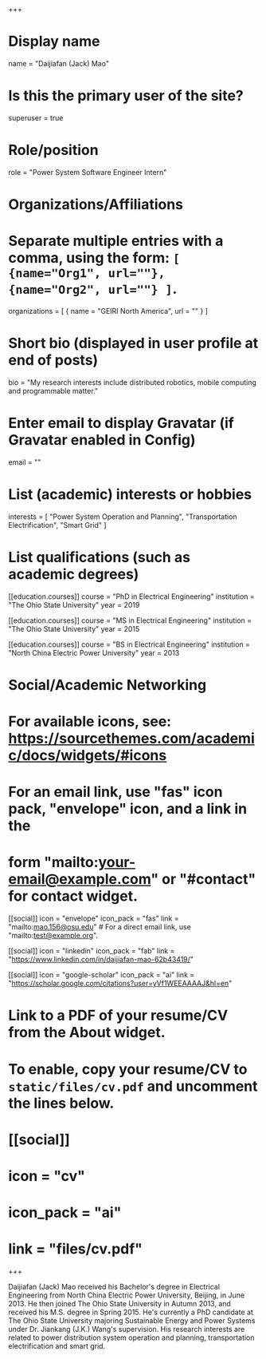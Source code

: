 +++
# Display name
name = "Daijiafan (Jack) Mao"

# Is this the primary user of the site?
superuser = true

# Role/position
role = "Power System Software Engineer Intern"

# Organizations/Affiliations
#   Separate multiple entries with a comma, using the form: `[ {name="Org1", url=""}, {name="Org2", url=""} ]`.
organizations = [ { name = "GEIRI North America", url = "" } ]

# Short bio (displayed in user profile at end of posts)
bio = "My research interests include distributed robotics, mobile computing and programmable matter."

# Enter email to display Gravatar (if Gravatar enabled in Config)
email = ""

# List (academic) interests or hobbies
interests = [
  "Power System Operation and Planning",
  "Transportation Electrification",
  "Smart Grid"
]

# List qualifications (such as academic degrees)
[[education.courses]]
  course = "PhD in Electrical Engineering"
  institution = "The Ohio State University"
  year = 2019

[[education.courses]]
  course = "MS in Electrical Engineering"
  institution = "The Ohio State University"
  year = 2015

[[education.courses]]
  course = "BS in Electrical Engineering"
  institution = "North China Electric Power University"
  year = 2013

# Social/Academic Networking
# For available icons, see: https://sourcethemes.com/academic/docs/widgets/#icons
#   For an email link, use "fas" icon pack, "envelope" icon, and a link in the
#   form "mailto:your-email@example.com" or "#contact" for contact widget.

[[social]]
  icon = "envelope"
  icon_pack = "fas"
  link = "mailto:mao.156@osu.edu"  # For a direct email link, use "mailto:test@example.org".

[[social]]
  icon = "linkedin"
  icon_pack = "fab"
  link = "https://www.linkedin.com/in/daijiafan-mao-62b43419/"

[[social]]
  icon = "google-scholar"
  icon_pack = "ai"
  link = "https://scholar.google.com/citations?user=yVf1WEEAAAAJ&hl=en"



# Link to a PDF of your resume/CV from the About widget.
# To enable, copy your resume/CV to `static/files/cv.pdf` and uncomment the lines below.
# [[social]]
#   icon = "cv"
#   icon_pack = "ai"
#   link = "files/cv.pdf"

+++

Daijiafan (Jack) Mao received his Bachelor's degree in Electrical Engineering from North China Electric Power University, Beijing, in June 2013. He then joined The Ohio State University in Autumn 2013, and received his M.S. degree in Spring 2015. He's currently a PhD candidate at The Ohio State University majoring Sustainable Energy and Power Systems under Dr. Jiankang (J.K.) Wang's supervision. His research interests are related to power distribution system operation and planning, transportation electrification and smart grid.

